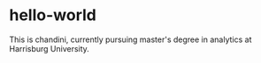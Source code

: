 # hello-world

This is chandini, currently pursuing master's degree  in analytics  at Harrisburg University. 
